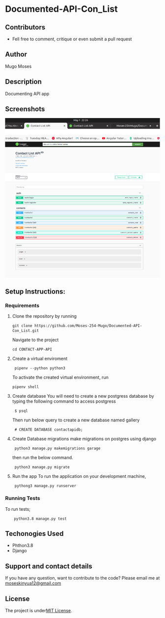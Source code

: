 # Documented-API-Con_List
## Contributors
* Fell free to comment, critique or even submit a pull request

## Author
Mugo Moses

## Description
Documenting API app

## Screenshots
<img src="images/Documented_cont-api-app.png" alt="">




## Setup Instructions:
 ### Requirements
 1. Clone the repository by running
            

        git clone https://github.com/Moses-254-Mugo/Documented-API-Con_List.git
    Navigate to the project

        cd CONTACT-APP-API
 2. Create a virtual enviroment

         pipenv --python python3  

    To activate the created virtual environment, run

        pipenv shell

3. Create database
    You will need to create a new postgress database by typing the following command to access postgress

        $ psql

    Then run below query to create a new database named gallery

        # CREATE DATABASE contactapidb;

5. Create Database migrations
    make migrations on postgres using django

        python3 manage.py makemigrations garage
    then run the below command.

        python3 manage.py migrate

6. Run the app
    To run the application on your development machine,

        pythong3 manage.py runserver
### Running Tests
To run tests;

        python3.8 manage.py test
## Techonogies Used
* Phthon3.8
* Django


## Support and contact details
If you have any question, want to contribute to the code? Please email me at 
moseskinyua12@gmail.com
## License
The project is under[MIT License](LICENSE).